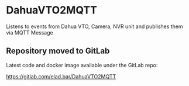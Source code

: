 # DahuaVTO2MQTT
Listens to events from Dahua VTO, Camera, NVR unit and publishes them via MQTT Message

## Repository moved to GitLab
Latest code and docker image available under the GitLab repo:

https://gitlab.com/elad.bar/DahuaVTO2MQTT
